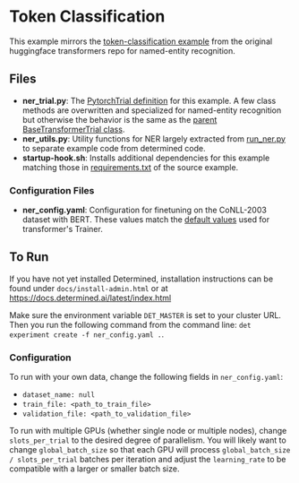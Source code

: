 # Token Classification
This example mirrors the [token-classification example](https://github.com/huggingface/transformers/tree/master/examples/token-classification) from the original huggingface transformers repo for named-entity recognition.

## Files
* **ner_trial.py**: The [PytorchTrial definition](https://docs.determined.ai/latest/reference/api/pytorch.html#pytorch-trial) for this example. A few class methods are overwritten and specialized for named-entity recognition but otherwise the behavior is the same as the [parent BaseTransformerTrial class](../model_hub/transformers/_trial.py).
* **ner_utils.py**: Utility functions for NER largely extracted from [run_ner.py](https://github.com/huggingface/transformers/tree/master/examples/token-classification/run_ner.py) to separate example code from determined code.
* **startup-hook.sh**: Installs additional dependencies for this example matching those in [requirements.txt](https://github.com/huggingface/transformers/tree/master/examples/token-classification/requirements.txt) of the source example.

### Configuration Files
* **ner_config.yaml**: Configuration for finetuning on the CoNLL-2003 dataset with BERT.  These values match the [default values](https://github.com/huggingface/transformers/blob/master/src/transformers/training_args.py) used for transformer's Trainer.

## To Run
If you have not yet installed Determined, installation instructions can be found
under `docs/install-admin.html` or at https://docs.determined.ai/latest/index.html

Make sure the environment variable `DET_MASTER` is set to your cluster URL.
Then you run the following command from the command line: `det experiment create -f ner_config.yaml .`. 

### Configuration
To run with your own data, change the following fields in `ner_config.yaml`:
* `dataset_name: null`
* `train_file: <path_to_train_file>`
* `validation_file: <path_to_validation_file>`

To run with multiple GPUs (whether single node or multiple nodes), change `slots_per_trial` to the desired
degree of parallelism.  You will likely want to change `global_batch_size` so that each GPU will
process `global_batch_size / slots_per_trial` batches per iteration and adjust the `learning_rate`
to be compatible with a larger or smaller batch size.  

